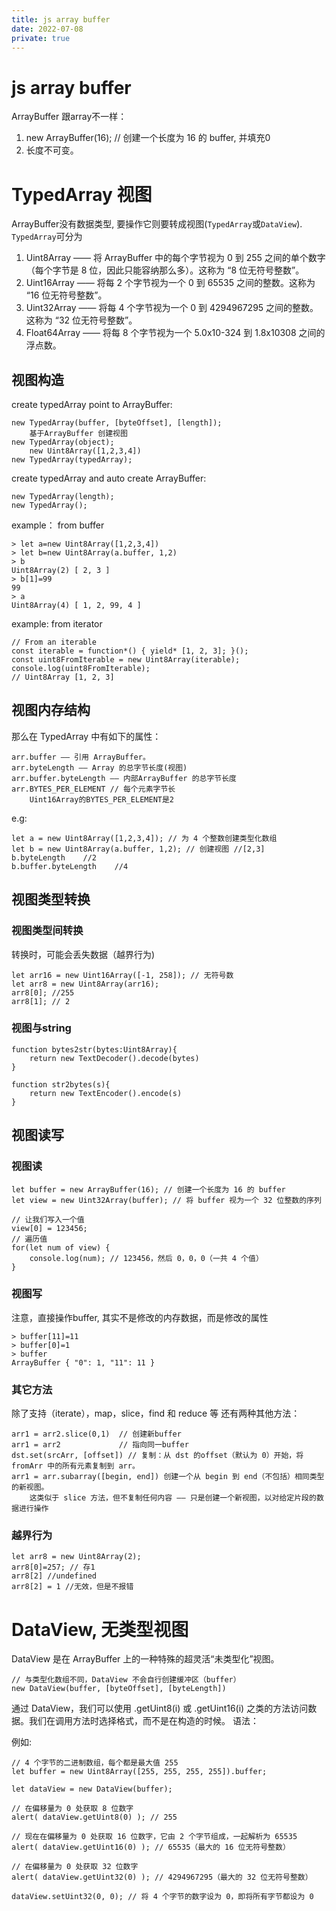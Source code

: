 ```yaml
---
title: js array buffer
date: 2022-07-08
private: true
---
```

# js array buffer
ArrayBuffer 跟array不一样：
1. new ArrayBuffer(16); // 创建一个长度为 16 的 buffer, 并填充0
2. 长度不可变。

# TypedArray 视图
ArrayBuffer没有数据类型, 要操作它则要转成视图(`TypedArray`或`DataView`). `TypedArray`可分为
1. Uint8Array —— 将 ArrayBuffer 中的每个字节视为 0 到 255 之间的单个数字（每个字节是 8 位，因此只能容纳那么多）。这称为 “8 位无符号整数”。
1. Uint16Array —— 将每 2 个字节视为一个 0 到 65535 之间的整数。这称为 “16 位无符号整数”。
1. Uint32Array —— 将每 4 个字节视为一个 0 到 4294967295 之间的整数。这称为 “32 位无符号整数”。
1. Float64Array —— 将每 8 个字节视为一个 5.0x10-324 到 1.8x10308 之间的浮点数。

## 视图构造
create typedArray point to ArrayBuffer:

    new TypedArray(buffer, [byteOffset], [length]);
        基于ArrayBuffer 创建视图
    new TypedArray(object);
        new Uint8Array([1,2,3,4])
    new TypedArray(typedArray);

create typedArray and auto create ArrayBuffer:

    new TypedArray(length);
    new TypedArray();

example： from buffer

    > let a=new Uint8Array([1,2,3,4])
    > let b=new Uint8Array(a.buffer, 1,2)
    > b
    Uint8Array(2) [ 2, 3 ]
    > b[1]=99
    99
    > a
    Uint8Array(4) [ 1, 2, 99, 4 ]

example: from iterator

    // From an iterable
    const iterable = function*() { yield* [1, 2, 3]; }();
    const uint8FromIterable = new Uint8Array(iterable);
    console.log(uint8FromIterable);
    // Uint8Array [1, 2, 3]

## 视图内存结构
那么在 TypedArray 中有如下的属性：

    arr.buffer —— 引用 ArrayBuffer。
    arr.byteLength —— Array 的总字节长度(视图)
    arr.buffer.byteLength —— 内部ArrayBuffer 的总字节长度
    arr.BYTES_PER_ELEMENT // 每个元素字节长
        Uint16Array的BYTES_PER_ELEMENT是2

e.g:

    let a = new Uint8Array([1,2,3,4]); // 为 4 个整数创建类型化数组
    let b = new Uint8Array(a.buffer, 1,2); // 创建视图 //[2,3]
    b.byteLength    //2
    b.buffer.byteLength    //4

## 视图类型转换
### 视图类型间转换
转换时，可能会丢失数据（越界行为)

    let arr16 = new Uint16Array([-1, 258]); // 无符号数
    let arr8 = new Uint8Array(arr16);
    arr8[0]; //255
    arr8[1]; // 2

### 视图与string
    function bytes2str(bytes:Uint8Array){
        return new TextDecoder().decode(bytes)
    }

    function str2bytes(s){
        return new TextEncoder().encode(s)
    }


## 视图读写

### 视图读
    let buffer = new ArrayBuffer(16); // 创建一个长度为 16 的 buffer
    let view = new Uint32Array(buffer); // 将 buffer 视为一个 32 位整数的序列

    // 让我们写入一个值
    view[0] = 123456;
    // 遍历值
    for(let num of view) {
        console.log(num); // 123456，然后 0，0，0（一共 4 个值）
    }

### 视图写
注意，直接操作buffer, 其实不是修改的内存数据，而是修改的属性

    > buffer[11]=11
    > buffer[0]=1
    > buffer
    ArrayBuffer { "0": 1, "11": 11 }

### 其它方法
除了支持（iterate），map，slice，find 和 reduce 等
还有两种其他方法：

    arr1 = arr2.slice(0,1)  // 创建新buffer
    arr1 = arr2             // 指向同一buffer
    dst.set(srcArr, [offset]) // 复制：从 dst 的offset（默认为 0）开始，将 fromArr 中的所有元素复制到 arr。
    arr1 = arr.subarray([begin, end]) 创建一个从 begin 到 end（不包括）相同类型的新视图。
        这类似于 slice 方法，但不复制任何内容 —— 只是创建一个新视图，以对给定片段的数据进行操作

### 越界行为

    let arr8 = new Uint8Array(2);
    arr8[0]=257; // 存1
    arr8[2] //undefined
    arr8[2] = 1 //无效，但是不报错

# DataView, 无类型视图
DataView 是在 ArrayBuffer 上的一种特殊的超灵活“未类型化”视图。

    // 与类型化数组不同，DataView 不会自行创建缓冲区（buffer）
    new DataView(buffer, [byteOffset], [byteLength])

通过 DataView，我们可以使用 .getUint8(i) 或 .getUint16(i) 之类的方法访问数据。我们在调用方法时选择格式，而不是在构造的时候。
语法：

例如:

    // 4 个字节的二进制数组，每个都是最大值 255
    let buffer = new Uint8Array([255, 255, 255, 255]).buffer;

    let dataView = new DataView(buffer);

    // 在偏移量为 0 处获取 8 位数字
    alert( dataView.getUint8(0) ); // 255

    // 现在在偏移量为 0 处获取 16 位数字，它由 2 个字节组成，一起解析为 65535
    alert( dataView.getUint16(0) ); // 65535（最大的 16 位无符号整数）

    // 在偏移量为 0 处获取 32 位数字
    alert( dataView.getUint32(0) ); // 4294967295（最大的 32 位无符号整数）

    dataView.setUint32(0, 0); // 将 4 个字节的数字设为 0，即将所有字节都设为 0